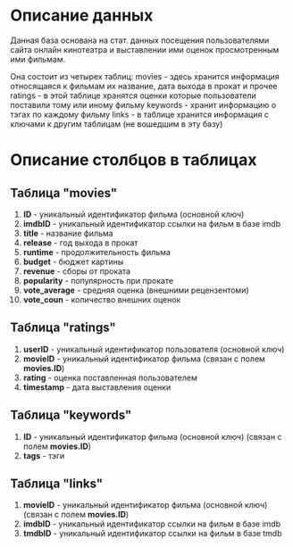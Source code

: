 # Описание данных
Данная база основана на стат. данных посещения пользователями сайта онлайн кинотеатра и выставлении ими оценок просмотренным ими фильмам.

Она состоит из четырех таблиц:
movies - здесь хранится информация относящаяся к фильмам их название, дата выхода в прокат и прочее
ratings - в этой таблице хранятся оценки которые пользователи поставили тому или иному фильму
keywords - хранит информацию о тэгах по каждому фильму
links - в таблице хранится информация с ключами к другим таблицам (не вошедшим в эту базу)

# Описание столбцов в таблицах
## Таблица "movies"
1. **ID** - уникальный идентификатор фильма (основной ключ)
1. **imdbID** - уникальный идентификатор ссылки на фильм в базе imdb
1. **title** - название фильма
1. **release** - год выхода в прокат
1. **runtime** - продолжительность фильма
1. **budget** - бюджет картины
1. **revenue** - сборы от проката
1. **popularity** - популярность при прокате
1. **vote_average** - средняя оценка (внешними рецензентоми)
1. **vote_coun** - количество внешних оценок

## Таблица "ratings"
1. **userID** - уникальный идентификатор пользователя (основной ключ)
1. **movieID** - уникальный идентификатор фильма (связан с полем **movies.ID**)
1. **rating** - оценка поставленная пользователем
1. **timestamp** - дата выставления оценки

## Таблица "keywords"
1. **ID** - уникальный идентификатор фильма (основной ключ) (связан с полем **movies.ID**)
1. **tags** - тэги

## Таблица "links"
1. **movieID** - уникальный идентификатор фильма (основной ключ) (связан с полем **movies.ID**)
1. **imdbID** - уникальный идентификатор ссылки на фильм в базе imdb
1. **tmdbID** - уникальный идентификатор ссылки на фильм в базе tmdb
